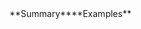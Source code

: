 <!-- Thanks for submitting a pull request! Please provide enough information so that others can review your pull request. The two fields below are mandatory.-->**Summary**<!-- Explain the **motivation** for making this change. What problem does the pull request solve? -->**Examples**<!-- If this code fixes a bug or adds a new feature, provide an example demonstrating the change, unless you added a test. -->
